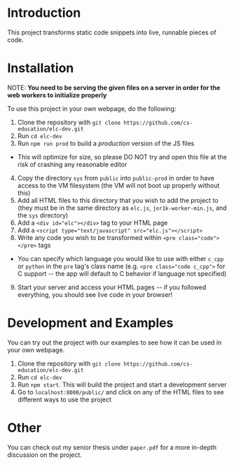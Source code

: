 # Introduction
This project transforms static code snippets into live, runnable pieces of code.

# Installation
NOTE: **You need to be serving the given files on a server in order for the web workers to initialize properly**

To use this project in your own webpage, do the following:

1. Clone the repository with `git clone https://github.com/cs-education/elc-dev.git`
2. Run `cd elc-dev`
3. Run `npm run prod` to build a *production* version of the JS files
  * This will optimize for size, so please DO NOT try and open this file at the risk of crashing any reasonable editor
4. Copy the directory `sys` from `public` into `public-prod` in order to have access to the VM filesystem (the VM will not boot up properly without this)
5. Add all HTML files to this directory that you wish to add the project to (they must be in the same directory as `elc.js`, `jor1k-worker-min.js`, and the `sys` directory)
6. Add a `<div id="elc"></div>` tag to your HTML page
7. Add a `<script type="text/javascript" src="elc.js"></script>`
8. Write any code you wish to be transformed within `<pre class="code"></pre>` tags
  * You can specify which language you would like to use with either `c_cpp` or `python` in the `pre` tag's class name (e.g. `<pre class="code c_cpp">` for C support -- the app will default to C behavior if language not specified)
9. Start your server and access your HTML pages -- if you followed everything, you should see live code in your browser!

# Development and Examples
You can try out the project with our examples to see how it can be used in your own webpage.

1. Clone the repository with `git clone https://github.com/cs-education/elc-dev.git`
2. Run `cd elc-dev`
3. Run `npm start`. This will build the project and start a development server
4. Go to `localhost:8000/public/` and click on any of the HTML files to see different ways to use the project

# Other
You can check out my senior thesis under `paper.pdf` for a more in-depth discussion on the project.
